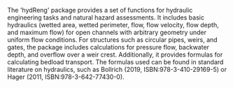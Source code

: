 The 'hydReng' package provides a set of functions for hydraulic engineering tasks and natural hazard assessments. It includes basic hydraulics (wetted area, wetted perimeter, flow, flow velocity, flow depth, and maximum flow) for open channels with arbitrary geometry under uniform flow conditions. For structures such as circular pipes, weirs, and gates, the package includes calculations for pressure flow, backwater depth, and overflow over a weir crest. Additionally, it provides formulas for calculating bedload transport. The formulas used can be found in standard literature on hydraulics, such as Bollrich (2019, ISBN:978-3-410-29169-5) or Hager (2011, ISBN:978-3-642-77430-0).
